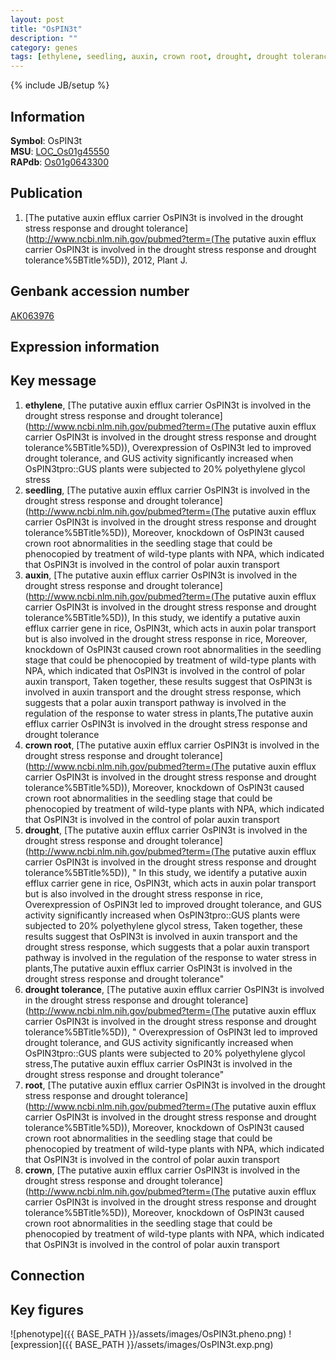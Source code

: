 ```yaml
---
layout: post
title: "OsPIN3t"
description: ""
category: genes
tags: [ethylene, seedling, auxin, crown root, drought, drought tolerance, root, crown, Gene]
---
```

{% include JB/setup %}

## Information
__Symbol__: OsPIN3t  
__MSU__: [LOC_Os01g45550](http://rice.plantbiology.msu.edu/cgi-bin/ORF_infopage.cgi?orf=LOC_Os01g45550)  
__RAPdb__: [Os01g0643300](http://rapdb.dna.affrc.go.jp/viewer/gbrowse_details/irgsp1?name=Os01g0643300)  

## Publication
1. [The putative auxin efflux carrier OsPIN3t is involved in the drought stress response and drought tolerance](http://www.ncbi.nlm.nih.gov/pubmed?term=(The putative auxin efflux carrier OsPIN3t is involved in the drought stress response and drought tolerance%5BTitle%5D)), 2012, Plant J.

## Genbank accession number
[AK063976](http://www.ncbi.nlm.nih.gov/nuccore/AK063976)

## Expression information

## Key message
1. __ethylene__, [The putative auxin efflux carrier OsPIN3t is involved in the drought stress response and drought tolerance](http://www.ncbi.nlm.nih.gov/pubmed?term=(The putative auxin efflux carrier OsPIN3t is involved in the drought stress response and drought tolerance%5BTitle%5D)),  Overexpression of OsPIN3t led to improved drought tolerance, and GUS activity significantly increased when OsPIN3tpro::GUS plants were subjected to 20% polyethylene glycol stress
2. __seedling__, [The putative auxin efflux carrier OsPIN3t is involved in the drought stress response and drought tolerance](http://www.ncbi.nlm.nih.gov/pubmed?term=(The putative auxin efflux carrier OsPIN3t is involved in the drought stress response and drought tolerance%5BTitle%5D)),  Moreover, knockdown of OsPIN3t caused crown root abnormalities in the seedling stage that could be phenocopied by treatment of wild-type plants with NPA, which indicated that OsPIN3t is involved in the control of polar auxin transport
3. __auxin__, [The putative auxin efflux carrier OsPIN3t is involved in the drought stress response and drought tolerance](http://www.ncbi.nlm.nih.gov/pubmed?term=(The putative auxin efflux carrier OsPIN3t is involved in the drought stress response and drought tolerance%5BTitle%5D)),  In this study, we identify a putative auxin efflux carrier gene in rice, OsPIN3t, which acts in auxin polar transport but is also involved in the drought stress response in rice, Moreover, knockdown of OsPIN3t caused crown root abnormalities in the seedling stage that could be phenocopied by treatment of wild-type plants with NPA, which indicated that OsPIN3t is involved in the control of polar auxin transport, Taken together, these results suggest that OsPIN3t is involved in auxin transport and the drought stress response, which suggests that a polar auxin transport pathway is involved in the regulation of the response to water stress in plants,The putative auxin efflux carrier OsPIN3t is involved in the drought stress response and drought tolerance
4. __crown root__, [The putative auxin efflux carrier OsPIN3t is involved in the drought stress response and drought tolerance](http://www.ncbi.nlm.nih.gov/pubmed?term=(The putative auxin efflux carrier OsPIN3t is involved in the drought stress response and drought tolerance%5BTitle%5D)),  Moreover, knockdown of OsPIN3t caused crown root abnormalities in the seedling stage that could be phenocopied by treatment of wild-type plants with NPA, which indicated that OsPIN3t is involved in the control of polar auxin transport
5. __drought__, [The putative auxin efflux carrier OsPIN3t is involved in the drought stress response and drought tolerance](http://www.ncbi.nlm.nih.gov/pubmed?term=(The putative auxin efflux carrier OsPIN3t is involved in the drought stress response and drought tolerance%5BTitle%5D)), " In this study, we identify a putative auxin efflux carrier gene in rice, OsPIN3t, which acts in auxin polar transport but is also involved in the drought stress response in rice, Overexpression of OsPIN3t led to improved drought tolerance, and GUS activity significantly increased when OsPIN3tpro::GUS plants were subjected to 20% polyethylene glycol stress, Taken together, these results suggest that OsPIN3t is involved in auxin transport and the drought stress response, which suggests that a polar auxin transport pathway is involved in the regulation of the response to water stress in plants,The putative auxin efflux carrier OsPIN3t is involved in the drought stress response and drought tolerance"
6. __drought tolerance__, [The putative auxin efflux carrier OsPIN3t is involved in the drought stress response and drought tolerance](http://www.ncbi.nlm.nih.gov/pubmed?term=(The putative auxin efflux carrier OsPIN3t is involved in the drought stress response and drought tolerance%5BTitle%5D)), " Overexpression of OsPIN3t led to improved drought tolerance, and GUS activity significantly increased when OsPIN3tpro::GUS plants were subjected to 20% polyethylene glycol stress,The putative auxin efflux carrier OsPIN3t is involved in the drought stress response and drought tolerance"
7. __root__, [The putative auxin efflux carrier OsPIN3t is involved in the drought stress response and drought tolerance](http://www.ncbi.nlm.nih.gov/pubmed?term=(The putative auxin efflux carrier OsPIN3t is involved in the drought stress response and drought tolerance%5BTitle%5D)),  Moreover, knockdown of OsPIN3t caused crown root abnormalities in the seedling stage that could be phenocopied by treatment of wild-type plants with NPA, which indicated that OsPIN3t is involved in the control of polar auxin transport
8. __crown__, [The putative auxin efflux carrier OsPIN3t is involved in the drought stress response and drought tolerance](http://www.ncbi.nlm.nih.gov/pubmed?term=(The putative auxin efflux carrier OsPIN3t is involved in the drought stress response and drought tolerance%5BTitle%5D)),  Moreover, knockdown of OsPIN3t caused crown root abnormalities in the seedling stage that could be phenocopied by treatment of wild-type plants with NPA, which indicated that OsPIN3t is involved in the control of polar auxin transport

## Connection

## Key figures
![phenotype]({{ BASE_PATH }}/assets/images/OsPIN3t.pheno.png)
![expression]({{ BASE_PATH }}/assets/images/OsPIN3t.exp.png)



